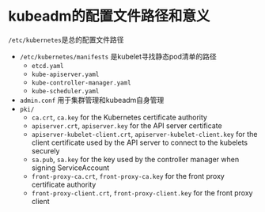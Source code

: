 # kubeadm的配置文件路径和意义

`/etc/kubernetes`是总的配置文件路径 

- `/etc/kubernetes/manifests`  是kubelet寻找静态pod清单的路径
  - `etcd.yaml`
  - `kube-apiserver.yaml`
  - `kube-controller-manager.yaml`
  - `kube-scheduler.yaml`
- `admin.conf`   用于集群管理和kubeadm自身管理
- `pki/`
  - `ca.crt`, `ca.key` for the Kubernetes certificate authority
  - `apiserver.crt`, `apiserver.key` for the API server certificate
  - `apiserver-kubelet-client.crt`, `apiserver-kubelet-client.key` for the client certificate used by the API server to connect to the kubelets securely
  - `sa.pub`, `sa.key` for the key used by the controller manager when signing ServiceAccount
  - `front-proxy-ca.crt`, `front-proxy-ca.key` for the front proxy certificate authority
  - `front-proxy-client.crt`, `front-proxy-client.key` for the front proxy client